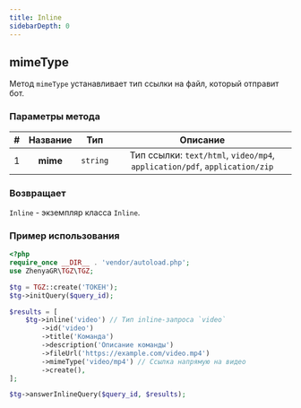 ```yaml
---
title: Inline
sidebarDepth: 0
---
```


## mimeType
Метод `mimeType` устанавливает тип ссылки на файл, который отправит бот.

### Параметры метода
| # | Название |   Тип    |                                  Описание                                  |
|:-:|:--------:|:--------:|:--------------------------------------------------------------------------:|
| 1 | **mime** | `string` | Тип ссылки: `text/html`, `video/mp4`, `application/pdf`, `application/zip` |

### Возвращает
`Inline` - экземпляр класса `Inline`.

### Пример использования
```php
<?php
require_once __DIR__ . 'vendor/autoload.php';
use ZhenyaGR\TGZ\TGZ;

$tg = TGZ::create('ТОКЕН');
$tg->initQuery($query_id);

$results = [
    $tg->inline('video') // Тип inline-запроса `video`
        ->id('video')
        ->title('Команда')
        ->description('Описание команды')
        ->fileUrl('https://example.com/video.mp4')
        ->mimeType('video/mp4') // Ссылка напрямую на видео
        ->create(),
];

$tg->answerInlineQuery($query_id, $results);
```